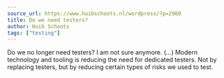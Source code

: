 ```yaml
---
source_url: https://www.huibschoots.nl/wordpress/?p=2960
title: Do we need testers?
author: Huib Schoots
tags: ["testing"]
---
```


Do we no longer need testers? I am not sure anymore. (...) Modern technology and tooling is reducing the need for dedicated testers. Not by replacing testers, but by reducing certain types of risks we used to test.
